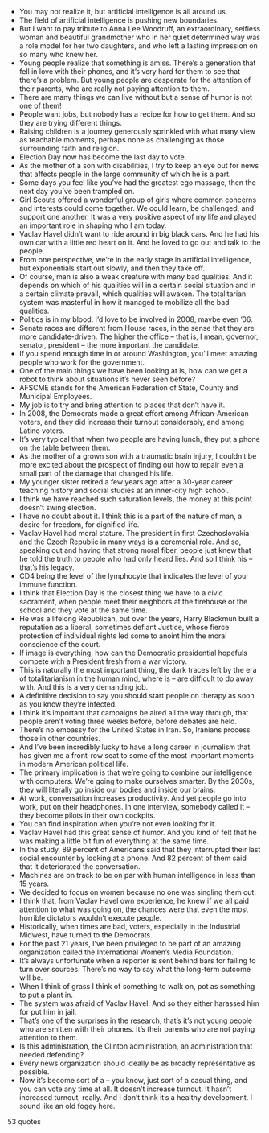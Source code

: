  - You may not realize it, but artificial intelligence is all around us.
 - The field of artificial intelligence is pushing new boundaries.
 - But I want to pay tribute to Anna Lee Woodruff, an extraordinary, selfless woman and beautiful grandmother who in her quiet determined way was a role model for her two daughters, and who left a lasting impression on so many who knew her.
 - Young people realize that something is amiss. There’s a generation that fell in love with their phones, and it’s very hard for them to see that there’s a problem. But young people are desperate for the attention of their parents, who are really not paying attention to them.
 - There are many things we can live without but a sense of humor is not one of them!
 - People want jobs, but nobody has a recipe for how to get them. And so they are trying different things.
 - Raising children is a journey generously sprinkled with what many view as teachable moments, perhaps none as challenging as those surrounding faith and religion.
 - Election Day now has become the last day to vote.
 - As the mother of a son with disabilities, I try to keep an eye out for news that affects people in the large community of which he is a part.
 - Some days you feel like you’ve had the greatest ego massage, then the next day you’ve been trampled on.
 - Girl Scouts offered a wonderful group of girls where common concerns and interests could come together. We could learn, be challenged, and support one another. It was a very positive aspect of my life and played an important role in shaping who I am today.
 - Vaclav Havel didn’t want to ride around in big black cars. And he had his own car with a little red heart on it. And he loved to go out and talk to the people.
 - From one perspective, we’re in the early stage in artificial intelligence, but exponentials start out slowly, and then they take off.
 - Of course, man is also a weak creature with many bad qualities. And it depends on which of his qualities will in a certain social situation and in a certain climate prevail, which qualities will awaken. The totalitarian system was masterful in how it managed to mobilize all the bad qualities.
 - Politics is in my blood. I’d love to be involved in 2008, maybe even ’06.
 - Senate races are different from House races, in the sense that they are more candidate-driven. The higher the office – that is, I mean, governor, senator, president – the more important the candidate.
 - If you spend enough time in or around Washington, you’ll meet amazing people who work for the government.
 - One of the main things we have been looking at is, how can we get a robot to think about situations it’s never seen before?
 - AFSCME stands for the American Federation of State, County and Municipal Employees.
 - My job is to try and bring attention to places that don’t have it.
 - In 2008, the Democrats made a great effort among African-American voters, and they did increase their turnout considerably, and among Latino voters.
 - It’s very typical that when two people are having lunch, they put a phone on the table between them.
 - As the mother of a grown son with a traumatic brain injury, I couldn’t be more excited about the prospect of finding out how to repair even a small part of the damage that changed his life.
 - My younger sister retired a few years ago after a 30-year career teaching history and social studies at an inner-city high school.
 - I think we have reached such saturation levels, the money at this point doesn’t swing election.
 - I have no doubt about it. I think this is a part of the nature of man, a desire for freedom, for dignified life.
 - Vaclav Havel had moral stature. The president in first Czechoslovakia and the Czech Republic in many ways is a ceremonial role. And so, speaking out and having that strong moral fiber, people just knew that he told the truth to people who had only heard lies. And so I think his – that’s his legacy.
 - CD4 being the level of the lymphocyte that indicates the level of your immune function.
 - I think that Election Day is the closest thing we have to a civic sacrament, when people meet their neighbors at the firehouse or the school and they vote at the same time.
 - He was a lifelong Republican, but over the years, Harry Blackmun built a reputation as a liberal, sometimes defiant Justice, whose fierce protection of individual rights led some to anoint him the moral conscience of the court.
 - If image is everything, how can the Democratic presidential hopefuls compete with a President fresh from a war victory.
 - This is naturally the most important thing, the dark traces left by the era of totalitarianism in the human mind, where is – are difficult to do away with. And this is a very demanding job.
 - A definitive decision to say you should start people on therapy as soon as you know they’re infected.
 - I think it’s important that campaigns be aired all the way through, that people aren’t voting three weeks before, before debates are held.
 - There’s no embassy for the United States in Iran. So, Iranians process those in other countries.
 - And I’ve been incredibly lucky to have a long career in journalism that has given me a front-row seat to some of the most important moments in modern American political life.
 - The primary implication is that we’re going to combine our intelligence with computers. We’re going to make ourselves smarter. By the 2030s, they will literally go inside our bodies and inside our brains.
 - At work, conversation increases productivity. And yet people go into work, put on their headphones. In one interview, somebody called it – they become pilots in their own cockpits.
 - You can find inspiration when you’re not even looking for it.
 - Vaclav Havel had this great sense of humor. And you kind of felt that he was making a little bit fun of everything at the same time.
 - In the study, 89 percent of Americans said that they interrupted their last social encounter by looking at a phone. And 82 percent of them said that it deteriorated the conversation.
 - Machines are on track to be on par with human intelligence in less than 15 years.
 - We decided to focus on women because no one was singling them out.
 - I think that, from Vaclav Havel own experience, he knew if we all paid attention to what was going on, the chances were that even the most horrible dictators wouldn’t execute people.
 - Historically, when times are bad, voters, especially in the Industrial Midwest, have turned to the Democrats.
 - For the past 21 years, I’ve been privileged to be part of an amazing organization called the International Women’s Media Foundation.
 - It’s always unfortunate when a reporter is sent behind bars for failing to turn over sources. There’s no way to say what the long-term outcome will be.
 - When I think of grass I think of something to walk on, pot as something to put a plant in.
 - The system was afraid of Vaclav Havel. And so they either harassed him for put him in jail.
 - That’s one of the surprises in the research, that’s it’s not young people who are smitten with their phones. It’s their parents who are not paying attention to them.
 - Is this administration, the Clinton administration, an administration that needed defending?
 - Every news organization should ideally be as broadly representative as possible.
 - Now it’s become sort of a – you know, just sort of a casual thing, and you can vote any time at all. It doesn’t increase turnout. It hasn’t increased turnout, really. And I don’t think it’s a healthy development. I sound like an old fogey here.

53 quotes